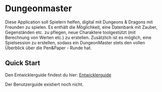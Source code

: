# Dungeonmaster

Diese Application soll Spielern helfen,  digital mit Dungeons & Dragons mit Freunden zu spielen. Es enthält die Möglichkeit, eine Datenbank mit Zauber, Gegenständen etc. zu pflegen,  neue Charaktere toolgestützt (mit Berechnung von Werten etc.) zu erstellen. Zusätzlich ist es möglich, eine Spielsession zu erstellen, sodass ein DungeonMaster stets den vollen Überblick über die Pen&Paper - Runde hat.

## Quick Start

Den Entwicklerguide findest du hier: [Entwicklerguide](https://github.com/hohmann-it/Dungeonmaster/wiki/Entwicklerguide)

Der Benutzerguide existiert noch nicht.
